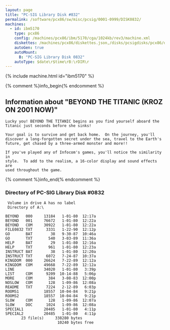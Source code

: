 ```yaml
---
layout: page
title: "PC-SIG Library Disk #832"
permalink: /software/pcx86/sw/misc/pcsig/0001-0999/DISK0832/
machines:
  - id: ibm5170
    type: pcx86
    config: /machines/pcx86/ibm/5170/cga/1024kb/rev3/machine.xml
    diskettes: /machines/pcx86/diskettes.json,/disks/pcsigdisks/pcx86/diskettes.json
    autoGen: true
    autoMount:
      B: "PC-SIG Library Disk 0832"
    autoType: $date\r$time\rB:\rDIR\r
---
```


{% include machine.html id="ibm5170" %}

{% comment %}info_begin{% endcomment %}

## Information about "BEYOND THE TITANIC (KROZ ON 2001 NOW)"

    Lucky you! BEYOND THE TITANIC begins as you find yourself aboard the
    Titanic just seconds before she sinks!
    
    Your goal is to survive and get back home.  On the journey, you'll
    discover a long-forgotten secret under the sea, travel to the Earth's
    future, get chased by a three-armed monster and more!!
    
    If you've played any of Infocom's games, you'll notice the similarity in
    style.  To add to the realism, a 16-color display and sound effects are
    used throughout the game.
{% comment %}info_end{% endcomment %}


### Directory of PC-SIG Library Disk #0832

     Volume in drive A has no label
     Directory of A:\

    BEYOND   000     13184   1-01-80  12:17a
    BEYOND   001     76672   1-01-80  12:22a
    BEYOND   COM     30922   1-01-80  12:22a
    FILE0832 TXT      3331   1-22-90  12:12p
    GO       BAT        38   9-30-87  10:46a
    GO       TXT       540   3-03-89  11:36a
    HELP     BAT        29   1-01-80  12:16a
    HELP     TXT       961   1-01-80  12:23a
    INSTRUCT BAT        38   1-01-80  12:20a
    INSTRUCT TXT      6072   7-24-87  10:37a
    KINGDOM  000     26624   7-22-89  12:12a
    KINGDOM  COM     49668   7-22-89  12:12a
    LINE             34020   1-01-80   3:39p
    LIST     COM      9209  10-14-88   5:06p
    MORE     COM       384   3-08-83  12:00p
    NOSLOW   COM       128   1-09-86  12:08a
    README   TXT      7224   2-12-89   6:03p
    ROOMS1           18557  10-04-84   9:21p
    ROOMS2           18557  10-04-84   9:21p
    SLOW     COM       128   1-09-86  12:07a
    SLOW     DOC      1024   1-09-86  12:08a
    SPECIAL1         20485   1-01-80   4:11p
    SPECIAL2         20485   1-01-80   4:11p
           23 file(s)     338280 bytes
                           10240 bytes free
